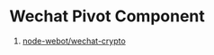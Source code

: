 Wechat Pivot Component
==

1. [node-webot/wechat-crypto](https://github.com/node-webot/wechat-crypto)
